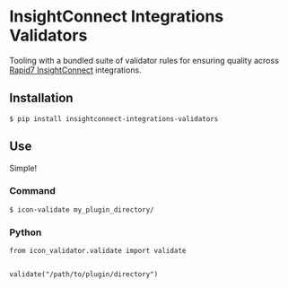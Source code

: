 
# InsightConnect Integrations Validators

Tooling with a bundled suite of validator rules for
ensuring quality across
[Rapid7 InsightConnect](https://www.rapid7.com/products/insightconnect/) integrations.

## Installation

```
$ pip install insightconnect-integrations-validators
```

## Use

Simple!

### Command

```
$ icon-validate my_plugin_directory/
```

### Python

```
from icon_validator.validate import validate


validate("/path/to/plugin/directory")
```